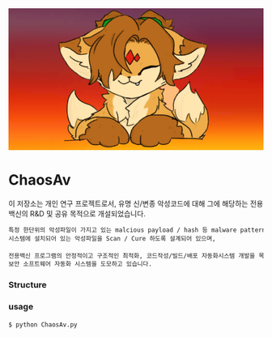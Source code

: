 <img src="./resource/img/ChaosAV_banner.png" width="549" height="280" alt="ChaosAv image file">

# ChaosAv
이 저장소는 개인 연구 프로젝트로서, 유명 신/변종 악성코드에 대해 그에 해당하는
전용 백신의 R&D 및 공유 목적으로 개설되었습니다.
```markdown
특정 한단위의 악성파일이 가지고 있는 malcious payload / hash 등 malware pattern DataBase를 기반으로,
시스템에 설치되어 있는 악성파일을 Scan / Cure 하도록 설계되어 있으며,

전용백신 프로그램의 안정적이고 구조적인 최적화, 코드작성/빌드/배포 자동화시스템 개발을 목표로 하여
보안 소프트웨어 자동화 시스템을 도모하고 있습니다.
```

### Structure

### usage
```python
$ python ChaosAv.py
```
